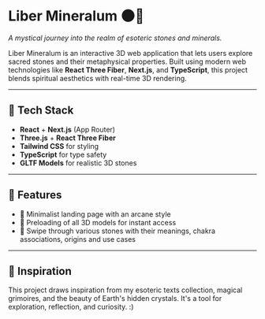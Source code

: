 # Liber Mineralum 🌑💎

*A mystical journey into the realm of esoteric stones and minerals.*

Liber Mineralum is an interactive 3D web application that lets users explore sacred stones and their metaphysical properties. Built using modern web technologies like **React Three Fiber**, **Next.js**, and **TypeScript**, this project blends spiritual aesthetics with real-time 3D rendering.

---

## 🧱 Tech Stack

- **React** + **Next.js** (App Router)
- **Three.js** + **React Three Fiber**
- **Tailwind CSS** for styling
- **TypeScript** for type safety
- **GLTF Models** for realistic 3D stones

---

## 🔮 Features

- 🧭 Minimalist landing page with an arcane style  
- 💫 Preloading of all 3D models for instant access  
- 💎 Swipe through various stones with their meanings, chakra associations, origins and use cases  

---

## 🖤 Inspiration
This project draws inspiration from my esoteric texts collection, magical grimoires, and the beauty of Earth's hidden crystals. It's a tool for exploration, reflection, and curiosity. :)

